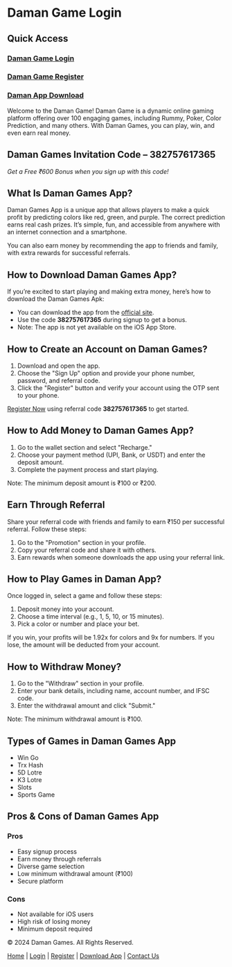 <h1>Daman Game Login</h1>
<section>
        <h2>Quick Access</h2>
        <h3><a href="https://damangames.one/login/" target="_blank">Daman Game Login</a></h3>
        <h3><a href="https://damangames.one/register/" target="_blank">Daman Game Register</a></h3>
        <h3><a href="https://damangames.one/download/" target="_blank">Daman App Download</a></h3>
    </section>
<p>Welcome to the Daman Game! Daman Game is a dynamic online gaming platform offering over 100 engaging games, including Rummy, Poker, Color Prediction, and many others. With Daman Games, you can play, win, and even earn real money.</p>
        
<section>
        <h2>Daman Games Invitation Code – <strong>382757617365</strong></h2>
        <p><em>Get a Free ₹600 Bonus when you sign up with this code!</em></p>
    </section>

<section>
        <h2>What Is Daman Games App?</h2>
        <p>Daman Games App is a unique app that allows players to make a quick profit by predicting colors like red, green, and purple. The correct prediction earns real cash prizes. It’s simple, fun, and accessible from anywhere with an internet connection and a smartphone.</p>
        <p>You can also earn money by recommending the app to friends and family, with extra rewards for successful referrals.</p>
    </section>

<section>
        <h2>How to Download Daman Games App?</h2>
        <p>If you’re excited to start playing and making extra money, here’s how to download the Daman Games Apk:</p>
        <ul>
            <li>You can download the app from the <a href="https://damangames.one/download/" target="_blank">official site</a>.</li>
            <li>Use the code <strong>382757617365</strong> during signup to get a bonus.</li>
            <li>Note: The app is not yet available on the iOS App Store.</li>
        </ul>
    </section>

<section>
        <h2>How to Create an Account on Daman Games?</h2>
        <ol>
            <li>Download and open the app.</li>
            <li>Choose the "Sign Up" option and provide your phone number, password, and referral code.</li>
            <li>Click the "Register" button and verify your account using the OTP sent to your phone.</li>
        </ol>
        <p><a href="https://damangames.one/register/" target="_blank">Register Now</a> using referral code <strong>382757617365</strong> to get started.</p>
    </section>

<section>
        <h2>How to Add Money to Daman Games App?</h2>
        <ol>
            <li>Go to the wallet section and select "Recharge."</li>
            <li>Choose your payment method (UPI, Bank, or USDT) and enter the deposit amount.</li>
            <li>Complete the payment process and start playing.</li>
        </ol>
        <p>Note: The minimum deposit amount is ₹100 or ₹200.</p>
    </section>

<section>
        <h2>Earn Through Referral</h2>
        <p>Share your referral code with friends and family to earn ₹150 per successful referral. Follow these steps:</p>
        <ol>
            <li>Go to the "Promotion" section in your profile.</li>
            <li>Copy your referral code and share it with others.</li>
            <li>Earn rewards when someone downloads the app using your referral link.</li>
        </ol>
    </section>

 <section>
        <h2>How to Play Games in Daman App?</h2>
        <p>Once logged in, select a game and follow these steps:</p>
        <ol>
            <li>Deposit money into your account.</li>
            <li>Choose a time interval (e.g., 1, 5, 10, or 15 minutes).</li>
            <li>Pick a color or number and place your bet.</li>
        </ol>
        <p>If you win, your profits will be 1.92x for colors and 9x for numbers. If you lose, the amount will be deducted from your account.</p>
    </section>

<section>
        <h2>How to Withdraw Money?</h2>
        <ol>
            <li>Go to the "Withdraw" section in your profile.</li>
            <li>Enter your bank details, including name, account number, and IFSC code.</li>
            <li>Enter the withdrawal amount and click "Submit."</li>
        </ol>
        <p>Note: The minimum withdrawal amount is ₹100.</p>
    </section>

 <section>
        <h2>Types of Games in Daman Games App</h2>
        <ul>
            <li>Win Go</li>
            <li>Trx Hash</li>
            <li>5D Lotre</li>
            <li>K3 Lotre</li>
            <li>Slots</li>
            <li>Sports Game</li>
        </ul>
    </section>

 <section>
        <h2>Pros & Cons of Daman Games App</h2>
        <h3>Pros</h3>
        <ul>
            <li>Easy signup process</li>
            <li>Earn money through referrals</li>
            <li>Diverse game selection</li>
            <li>Low minimum withdrawal amount (₹100)</li>
            <li>Secure platform</li>
        </ul>
        <h3>Cons</h3>
        <ul>
            <li>Not available for iOS users</li>
            <li>High risk of losing money</li>
            <li>Minimum deposit required</li>
        </ul>
    </section>

<footer>
        <p>&copy; 2024 Daman Games. All Rights Reserved.</p>
        <nav>
            <a href="#header">Home</a> | 
            <a href="https://damangames.one/login/" target="_blank">Login</a> | 
            <a href="https://damangames.one/register/" target="_blank">Register</a> | 
            <a href="https://damangames.one/download/" target="_blank">Download App</a> | 
            <a href="#contact">Contact Us</a>
        </nav>
    </footer>
</body>
</html>
